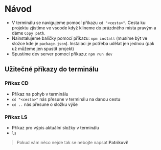 # Návod

- V terminálu se navigujeme pomocí příkazu `cd "<cesta>"`. Cesta ku projektu zjistíme ve vscode když klineme do prázdného místa pravým a dáme `Copy path`.
- Nainstalujeme balíčky pomocí příkazu: `npm install` (musíme být ve složce kde je `package.json`). Instalaci je potřeba udělat jen jednou (pak už můžeme jen spustit projekt)
- Spustíme dev server pomocí příkazu: `npm run dev`

## Užitečné příkazy do terminálu

### Příkaz CD
- Příkaz na pohyb v terminálu
- `cd "<cesta>"` nás přesune v terminálu na danou cestu
- `cd ..` nás přesune o složku výše

### Příkaz LS
- Příkaz pro výpis aktuální složky v terminálu
- `ls`

> Pokud vám něco nejde tak se nebojte napsat **Patrikovi!**